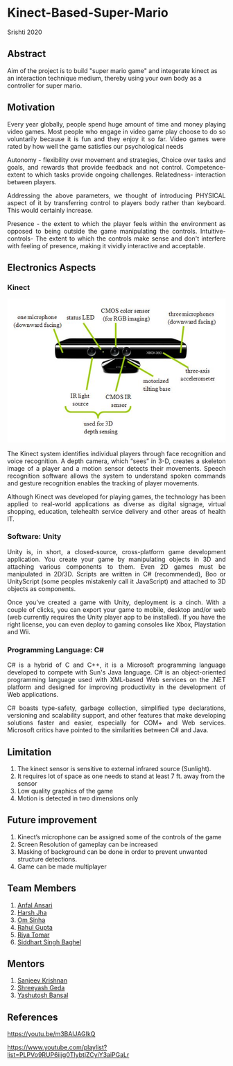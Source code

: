 # Kinect-Based-Super-Mario
Srishti 2020
## Abstract
Aim of the project is to build "super mario game" and integerate kinect as an interaction technique medium, thereby using your own body as a controller for super mario.
## Motivation
<p align="justify">Every year globally, people spend huge amount of time and money playing video games. Most people who engage in video game play choose to do so voluntarily because it is fun and they enjoy it so far. Video games were rated by how well the game satisfies our psychological needs</p>

<p align="justify">Autonomy - flexibility over movement and strategies, Choice over tasks and goals, and rewards that provide feedback and not control.
Competence-extent to which tasks provide ongoing challenges.
Relatedness- interaction between players.</p>
<p align="justify">Addressing the above parameters, we thought of introducing PHYSICAL aspect of it by transferring control to players body rather than keyboard. This would certainly increase.</p>

<p align="justify">Presence - the extent to which the player feels within the environment as opposed to being outside the game manipulating the controls. 
Intuitive-controls- The extent to which the controls make sense and don't interfere with feeling of presence, making it vividly interactive and acceptable.
</p>




## Electronics Aspects
### Kinect

![](https://github.com/AnfalAnsari/Kinect-Based-Super-Mario/blob/master/Images%20and%20videos/Images/kinect.jpeg)


<p align="justify">The Kinect system identifies individual players through face recognition and voice recognition. A depth camera, which “sees” in 3-D, creates a skeleton image of a player and a motion sensor detects their movements. Speech recognition software allows the system to understand spoken commands and gesture recognition enables the tracking of player movements.</p>
<p align="justify">Although Kinect was developed for playing games, the technology has been applied to real-world applications as diverse as digital signage, virtual shopping, education, telehealth service delivery and other areas of health IT.</p>

### Software: Unity
<p align="justify">Unity is, in short, a closed-source, cross-platform game development application. You create your game by manipulating objects in 3D and attaching various components to them. Even 2D games must be manipulated in 2D/3D. Scripts are written in C# (recommended), Boo or UnityScript (some peoples mistakenly call it JavaScript) and attached to 3D objects as components.</p>

<p align="justify">Once you’ve created a game with Unity, deployment is a cinch. With a couple of clicks, you can export your game to mobile, desktop and/or web (web currently requires the Unity player app to be installed). If you have the right license, you can even deploy to gaming consoles like Xbox, Playstation and Wii.</p>

### Programming Language: C#
<p align="justify">C# is a hybrid of C and C++, it is a Microsoft programming language developed to compete with Sun's Java language. C# is an object-oriented programming language used with XML-based Web services on the .NET platform and designed for improving productivity in the development of Web applications.</p>

<p align="justify">C# boasts type-safety, garbage collection, simplified type declarations, versioning and scalability support, and other features that make developing solutions faster and easier, especially for COM+ and Web services. Microsoft critics have pointed to the similarities between C# and Java.</p>

## Limitation
1.	The kinect sensor is sensitive to external infrared source (Sunlight).
2.	It requires lot of space as one needs to stand at least 7 ft. away from the sensor
3.	Low quality graphics of the game
4.	Motion is detected in two dimensions only
## Future improvement
1.	Kinect’s microphone can be assigned some of the controls of the game
2.	Screen Resolution of gameplay can be increased
3.	Masking of background can be done in order to prevent unwanted structure detections.
4.	Game can be made multiplayer
## Team Members
1. [Anfal Ansari](https://github.com/AnfalAnsari/)
1. [Harsh Jha](https://github.com/harshjha51) 
1. [Om Sinha]()
1. [Rahul Gupta](https://github.com/rahulgupta2024)
1. [Riya Tomar](https://github.com/Ria158/)
1. [Siddhart Singh Baghel](https://github.com/Sidbaghel)    
## Mentors
1. [Sanjeev Krishnan](https://github.com/SanjeevKrishnan)
1. [Shreeyash Geda](https://github.com/convman)
1. [Yashutosh Bansal](https://github.com/yashutoshbansal/)
## References
https://youtu.be/m3BAlJAGIkQ

https://www.youtube.com/playlist?list=PLPVo9RUP6ijjg0TlybtjZCyiY3aiPGaLr


